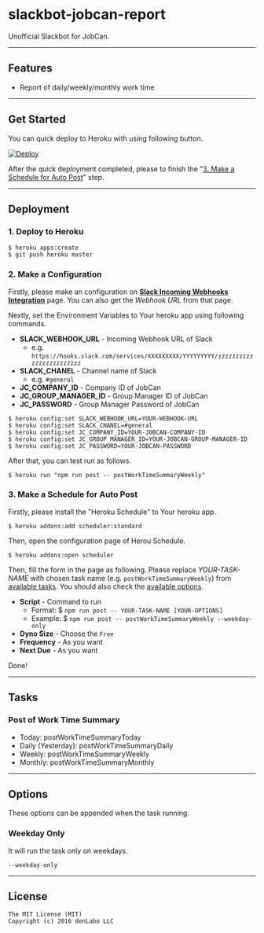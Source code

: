 # slackbot-jobcan-report

Unofficial Slackbot for JobCan.


----

## Features

* Report of daily/weekly/monthly work time

----


## Get Started

You can quick deploy to Heroku with using following button.

[![Deploy](https://www.herokucdn.com/deploy/button.svg)](https://heroku.com/deploy)

After the quick deployment completed, please to finish the "[3. Make a Schedule for Auto Post](#deploy-3)" step.

----

## Deployment

### 1. Deploy to Heroku

```
$ heroku apps:create
$ git push heroku master
```

### 2. Make a Configuration

Firstly, please make an configuration on **[Slack Incoming Webhooks Integration](https://slack.com/apps/A0F7XDUAZ-incoming-webhooks)** page.
You can also get the *Webhook URL* from that page.

Nextly, set the Environment Variables to Your heroku app using following commands.

* **SLACK_WEBHOOK_URL** - Incoming Webhook URL of Slack
    * e.g. ``https://hooks.slack.com/services/XXXXXXXXX/YYYYYYYYY/zzzzzzzzzzzzzzzzzzzzzzzz``
* **SLACK_CHANEL** - Channel name of Slack
    * e.g. ``#general``
* **JC_COMPANY_ID** - Company ID of JobCan
* **JC_GROUP_MANAGER_ID** - Group Manager ID of JobCan
* **JC_PASSWORD** - Group Manager Password of JobCan

```
$ heroku config:set SLACK_WEBHOOK_URL=YOUR-WEBHOOK-URL
$ heroku config:set SLACK_CHANEL=#general
$ heroku config:set JC_COMPANY_ID=YOUR-JOBCAN-COMPANY-ID
$ heroku config:set JC_GROUP_MANAGER_ID=YOUR-JOBCAN-GROUP-MANAGER-ID
$ heroku config:set JC_PASSWORD=YOUR-JOBCAN-PASSWORD
```

After that, you can test run as follows.
```
$ heroku run "npm run post -- postWorkTimeSummaryWeekly"
```

### <a id="deploy-3">3. Make a Schedule for Auto Post</a>

Firstly, please install the "Heroku Schedule" to Your heroku app.
```
$ heroku addons:add scheduler:standard
```

Then, open the configuration page of Herou Schedule.
```
$ heroku addons:open scheduler
```

Then, fill the form in the page as following.
Please replace *YOUR-TASK-NAME* with chosen task name (e.g. ``postWorkTimeSummaryWeekly``) from [available tasks](#tasks).
You should also check the [available options](#options).

* **Script** - Command to run
	* Format: $ ``npm run post -- YOUR-TASK-NAME [YOUR-OPTIONS]``
	* Example: $ ``npm run post -- postWorkTimeSummaryWeekly --weekday-only``
* **Dyno Size** - Choose the ``Free``
* **Frequency** - As you want
* **Next Due** - As you want

Done!


----


## <a id="tasks">Tasks</a>

### Post of Work Time Summary

* Today: postWorkTimeSummaryToday
* Daily (Yesterday): postWorkTimeSummaryDaily
* Weekly: postWorkTimeSummaryWeekly
* Monthly: postWorkTimeSummaryMonthly


----

## <a id="options">Options</a>

These options can be appended when the task running.

### Weekday Only

It will run the task only on weekdays.

``--weekday-only``

----


## License

```
The MIT License (MIT)
Copyright (c) 2016 denLabo LLC
```
